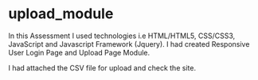 # upload_module
In this Assessment I used technologies i.e HTML/HTML5, CSS/CSS3, JavaScript and Javascript Framework (Jquery). I had created Responsive User Login Page and Upload Page Module.

I had attached the CSV file for upload and check the site.
